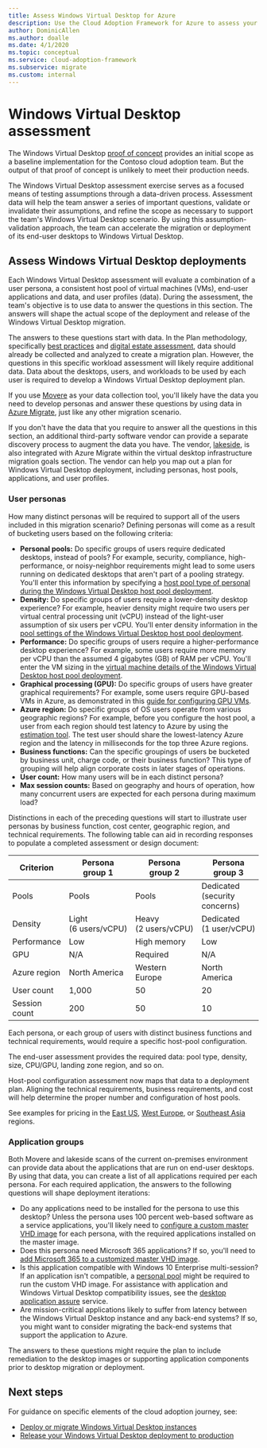 ```yaml
---
title: Assess Windows Virtual Desktop for Azure
description: Use the Cloud Adoption Framework for Azure to assess your Windows Virtual Desktop migration scenario using best practices that accelerate the migration or deployment process.
author: DominicAllen
ms.author: doalle
ms.date: 4/1/2020
ms.topic: conceptual
ms.service: cloud-adoption-framework
ms.subservice: migrate
ms.custom: internal
---
```


# Windows Virtual Desktop assessment

The Windows Virtual Desktop [proof of concept](./proof-of-concept.md) provides an initial scope as a baseline implementation for the Contoso cloud adoption team. But the output of that proof of concept is unlikely to meet their production needs.

The Windows Virtual Desktop assessment exercise serves as a focused means of testing assumptions through a data-driven process. Assessment data will help the team answer a series of important questions, validate or invalidate their assumptions, and refine the scope as necessary to support the team's Windows Virtual Desktop scenario. By using this assumption-validation approach, the team can accelerate the migration or deployment of its end-user desktops to Windows Virtual Desktop.

## Assess Windows Virtual Desktop deployments

Each Windows Virtual Desktop assessment will evaluate a combination of a user persona, a consistent host pool of virtual machines (VMs), end-user applications and data, and user profiles (data). During the assessment, the team's objective is to use data to answer the questions in this section. The answers will shape the actual scope of the deployment and release of the Windows Virtual Desktop migration.

The answers to these questions start with data. In the Plan methodology, specifically [best practices](../../plan/index.md) and [digital estate assessment](../../digital-estate/index.md), data should already be collected and analyzed to create a migration plan. However, the questions in this specific workload assessment will likely require additional data. Data about the desktops, users, and workloads to be used by each user is required to develop a Windows Virtual Desktop deployment plan.

If you use [Movere](/azure/migrate/migrate-services-overview#movere) as your data collection tool, you'll likely have the data you need to develop personas and answer these questions by using data in [Azure Migrate](/azure/migrate), just like any other migration scenario.

If you don't have the data that you require to answer all the questions in this section, an additional third-party software vendor can provide a separate discovery process to augment the data you have. The vendor, [lakeside](/azure/migrate/migrate-services-overview#isv-integration), is also integrated with Azure Migrate within the virtual desktop infrastructure migration goals section. The vendor can help you map out a plan for Windows Virtual Desktop deployment, including personas, host pools, applications, and user profiles.

### User personas

How many distinct personas will be required to support all of the users included in this migration scenario? Defining personas will come as a result of bucketing users based on the following criteria:

- **Personal pools:** Do specific groups of users require dedicated desktops, instead of pools? For example, security, compliance, high-performance, or noisy-neighbor requirements might lead to some users running on dedicated desktops that aren't part of a pooling strategy. You'll enter this information by specifying a [host pool type of personal during the Windows Virtual Desktop host pool deployment](/azure/virtual-desktop/create-host-pools-azure-marketplace#begin-the-host-pool-setup-process).
- **Density:** Do specific groups of users require a lower-density desktop experience? For example, heavier density might require two users per virtual central processing unit (vCPU) instead of the light-user assumption of six users per vCPU. You'll enter density information in the [pool settings of the Windows Virtual Desktop host pool deployment](/azure/virtual-desktop/create-host-pools-azure-marketplace#begin-the-host-pool-setup-process).
- **Performance:** Do specific groups of users require a higher-performance desktop experience? For example, some users require more memory per vCPU than the assumed 4&nbsp;gigabytes (GB) of RAM per vCPU. You'll enter the VM sizing in the [virtual machine details of the Windows Virtual Desktop host pool deployment](/azure/virtual-desktop/create-host-pools-azure-marketplace#virtual-machine-details).
- **Graphical processing (GPU):** Do specific groups of users have greater graphical requirements? For example, some users require GPU-based VMs in Azure, as demonstrated in this [guide for configuring GPU VMs](/azure/virtual-desktop/configure-vm-gpu).
- **Azure region:** Do specific groups of OS users operate from various geographic regions? For example, before you configure the host pool, a user from each region should test latency to Azure by using the [estimation tool](https://azure.microsoft.com/services/virtual-desktop/assessment/#estimation-tool). The test user should share the lowest-latency Azure region and the latency in milliseconds for the top three Azure regions.
- **Business functions:** Can the specific groupings of users be bucketed by business unit, charge code, or their business function? This type of grouping will help align corporate costs in later stages of operations.
- **User count:** How many users will be in each distinct persona?
- **Max session counts:** Based on geography and hours of operation, how many concurrent users are expected for each persona during maximum load?

Distinctions in each of the preceding questions will start to illustrate user personas by business function, cost center, geographic region, and technical requirements. The following table can aid in recording responses to populate a completed assessment or design document:

| Criterion | Persona group&nbsp;1 | Persona group&nbsp;2 | Persona group&nbsp;3 |
|---------|---------|---------|---------|
| Pools | Pools | Pools | Dedicated (security concerns) |
| Density | Light (6&nbsp;users/vCPU) | Heavy (2&nbsp;users/vCPU) | Dedicated (1&nbsp;user/vCPU) |
| Performance | Low | High memory | Low |
| GPU | N/A | Required | N/A |
| Azure region | North America | Western Europe | North America |
| User count | 1,000 | 50 | 20 |
| Session count | 200 | 50 | 10 |

Each persona, or each group of users with distinct business functions and technical requirements, would require a specific host-pool configuration.

The end-user assessment provides the required data: pool type, density, size, CPU/GPU, landing zone region, and so on.

Host-pool configuration assessment now maps that data to a deployment plan. Aligning the technical requirements, business requirements, and cost will help determine the proper number and configuration of host pools.

See examples for pricing in the [East US](https://azure.com/e/448606254c9a44f88798892bb8e0ef3c), [West Europe](https://azure.com/e/61a376d5f5a641e8ac31d1884ade9e55), or [Southeast Asia](https://azure.com/e/7cf555068922461587d0aa99a476f926) regions.

### Application groups

Both Movere and lakeside scans of the current on-premises environment can provide data about the applications that are run on end-user desktops. By using that data, you can create a list of all applications required per each persona. For each required application, the answers to the following questions will shape deployment iterations:

- Do any applications need to be installed for the persona to use this desktop? Unless the persona uses 100 percent web-based software as a service applications, you'll likely need to [configure a custom master VHD image](/azure/virtual-desktop/set-up-customize-master-image) for each persona, with the required applications installed on the master image.
- Does this persona need Microsoft 365 applications? If so, you'll need to [add Microsoft 365 to a customized master VHD image](/azure/virtual-desktop/install-office-on-wvd-master-image).
- Is this application compatible with Windows&nbsp;10 Enterprise multi-session? If an application isn't compatible, a [personal pool](/azure/virtual-desktop/configure-host-pool-personal-desktop-assignment-type) might be required to run the custom VHD image. For assistance with application and Windows Virtual Desktop compatibility issues, see the [desktop application assure](/fasttrack/win-10-app-assure-assistance-offered) service.
- Are mission-critical applications likely to suffer from latency between the Windows Virtual Desktop instance and any back-end systems? If so, you might want to consider migrating the back-end systems that support the application to Azure.

The answers to these questions might require the plan to include remediation to the desktop images or supporting application components prior to desktop migration or deployment.

## Next steps

For guidance on specific elements of the cloud adoption journey, see:

- [Deploy or migrate Windows Virtual Desktop instances](./migrate-deploy.md)
- [Release your Windows Virtual Desktop deployment to production](./migrate-release.md)
